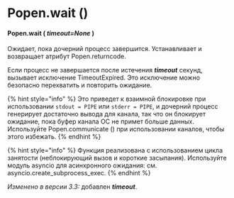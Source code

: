 # Popen.wait \(\)

#### Popen.wait \( _timeout=None_ \)

Ожидает, пока дочерний процесс завершится. Устанавливает и возвращает атрибут Popen.returncode.

Если процесс не завершается после истечения _**timeout**_ секунд, вызывает исключение TimeoutExpired. Это исключение можно безопасно перехватить и повторить ожидание.

{% hint style="info" %}
Это приведет к взаимной блокировке при использовании `stdout = PIPE` или `stderr = PIPE`, и дочерний процесс генерирует достаточно вывода для канала, так что он блокирует ожидание, пока буфер канала ОС не примет больше данных. Используйте Popen.communicate \(\) при использовании каналов, чтобы этого избежать.
{% endhint %}

{% hint style="info" %}
Функция реализована с использованием цикла занятости \(неблокирующий вызов и короткие засыпания\). Используйте модуль asyncio для асинхронного ожидания: см. asyncio.create\_subprocess\_exec.
{% endhint %}

_Изменено в версии 3.3:_ добавлен _**timeout**_.

